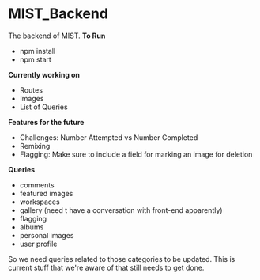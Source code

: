 # MIST_Backend

The backend of MIST. 
**To Run**
* npm install 
* npm start

**Currently working on**
* Routes
* Images
* List of Queries

**Features for the future**
* Challenges: Number Attempted vs Number Completed
* Remixing
* Flagging: Make sure to include a field for marking an image for deletion

**Queries**
* comments
*	featured images
*	workspaces
*	gallery (need t have a conversation with front-end apparently)
*	flagging
*	albums
*	personal images
*	user profile

So we need queries related to those categories to be updated. This is current stuff that we're aware of that still needs to get done.
